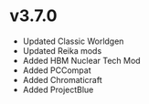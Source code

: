 # v3.7.0
- Updated Classic Worldgen
- Updated Reika mods
- Added HBM Nuclear Tech Mod
- Added PCCompat
- Added Chromaticraft
- Added ProjectBlue
